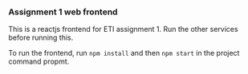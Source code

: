 ### Assignment 1 web frontend

This is a reactjs frontend for ETI assignment 1. Run the other services before running this.

To run the frontend, run `npm install` and then `npm start` in the project command propmt.
